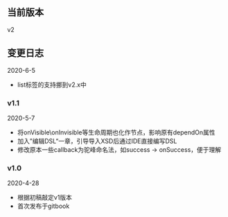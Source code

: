 
## 当前版本

v2

## 变更日志

2020-6-5
- list标签的支持挪到v2.x中

### v1.1

2020-5-7
- 将onVisible\onInvisible等生命周期也化作节点，影响原有dependOn属性
- 加入”编辑DSL“一章，引导导入XSD后通过IDE直接编写DSL
- 修改原本一些callback为驼峰命名法，如success -> onSuccess，便于理解 

### v1.0

2020-4-28
- 根据初稿敲定v1版本
- 首次发布于gitbook